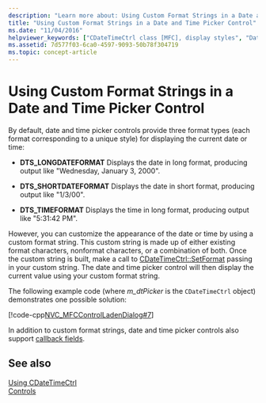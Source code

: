 ```yaml
---
description: "Learn more about: Using Custom Format Strings in a Date and Time Picker Control"
title: "Using Custom Format Strings in a Date and Time Picker Control"
ms.date: "11/04/2016"
helpviewer_keywords: ["CDateTimeCtrl class [MFC], display styles", "DateTimePicker control [MFC], display styles", "DateTimePicker control [MFC]"]
ms.assetid: 7d577f03-6ca0-4597-9093-50b78f304719
ms.topic: concept-article
---
```

# Using Custom Format Strings in a Date and Time Picker Control

By default, date and time picker controls provide three format types (each format corresponding to a unique style) for displaying the current date or time:

- **DTS_LONGDATEFORMAT** Displays the date in long format, producing output like "Wednesday, January 3, 2000".

- **DTS_SHORTDATEFORMAT** Displays the date in short format, producing output like "1/3/00".

- **DTS_TIMEFORMAT** Displays the time in long format, producing output like "5:31:42 PM".

However, you can customize the appearance of the date or time by using a custom format string. This custom string is made up of either existing format characters, nonformat characters, or a combination of both. Once the custom string is built, make a call to [CDateTimeCtrl::SetFormat](../mfc/reference/cdatetimectrl-class.md#setformat) passing in your custom string. The date and time picker control will then display the current value using your custom format string.

The following example code (where *m_dtPicker* is the `CDateTimeCtrl` object) demonstrates one possible solution:

[!code-cpp[NVC_MFCControlLadenDialog#7](../mfc/codesnippet/cpp/using-custom-format-strings-in-a-date-and-time-picker-control_1.cpp)]

In addition to custom format strings, date and time picker controls also support [callback fields](../mfc/using-callback-fields-in-a-date-and-time-picker-control.md).

## See also

[Using CDateTimeCtrl](../mfc/using-cdatetimectrl.md)<br/>
[Controls](../mfc/controls-mfc.md)
